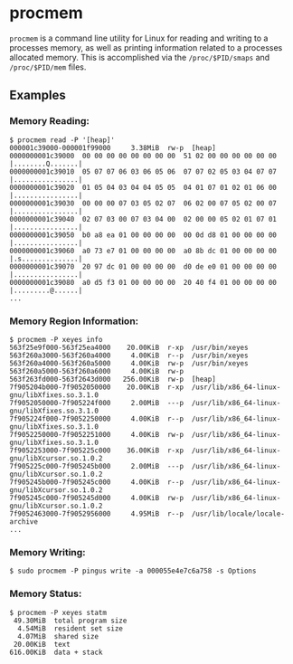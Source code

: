 procmem
=======

`procmem` is a command line utility for Linux for reading and writing
to a processes memory, as well as printing information related to a
processes allocated memory. This is accomplished via the
`/proc/$PID/smaps` and `/proc/$PID/mem` files.

Examples
--------

### Memory Reading:

    $ procmem read -P '[heap]'
    000001c39000-000001f99000     3.38MiB  rw-p  [heap]
    0000000001c39000  00 00 00 00 00 00 00 00  51 02 00 00 00 00 00 00  |........Q.......|
    0000000001c39010  05 07 07 06 03 06 05 06  07 07 02 05 03 04 07 07  |................|
    0000000001c39020  01 05 04 03 04 04 05 05  04 01 07 01 02 01 06 00  |................|
    0000000001c39030  00 00 00 07 03 05 02 07  06 02 00 07 05 02 00 07  |................|
    0000000001c39040  02 07 03 00 07 03 04 00  02 00 00 05 02 01 07 01  |................|
    0000000001c39050  b0 a8 ea 01 00 00 00 00  00 0d d8 01 00 00 00 00  |................|
    0000000001c39060  a0 73 e7 01 00 00 00 00  a0 8b dc 01 00 00 00 00  |.s..............|
    0000000001c39070  20 97 dc 01 00 00 00 00  d0 de e0 01 00 00 00 00  |................|
    0000000001c39080  a0 d5 f3 01 00 00 00 00  20 40 f4 01 00 00 00 00  |.........@......|
    ...

### Memory Region Information:

    $ procmem -P xeyes info
    563f25e9f000-563f25ea4000    20.00KiB  r-xp  /usr/bin/xeyes
    563f260a3000-563f260a4000     4.00KiB  r--p  /usr/bin/xeyes
    563f260a4000-563f260a5000     4.00KiB  rw-p  /usr/bin/xeyes
    563f260a5000-563f260a6000     4.00KiB  rw-p
    563f263fd000-563f2643d000   256.00KiB  rw-p  [heap]
    7f905204b000-7f9052050000    20.00KiB  r-xp  /usr/lib/x86_64-linux-gnu/libXfixes.so.3.1.0
    7f9052050000-7f905224f000     2.00MiB  ---p  /usr/lib/x86_64-linux-gnu/libXfixes.so.3.1.0
    7f905224f000-7f9052250000     4.00KiB  r--p  /usr/lib/x86_64-linux-gnu/libXfixes.so.3.1.0
    7f9052250000-7f9052251000     4.00KiB  rw-p  /usr/lib/x86_64-linux-gnu/libXfixes.so.3.1.0
    7f9052253000-7f905225c000    36.00KiB  r-xp  /usr/lib/x86_64-linux-gnu/libXcursor.so.1.0.2
    7f905225c000-7f905245b000     2.00MiB  ---p  /usr/lib/x86_64-linux-gnu/libXcursor.so.1.0.2
    7f905245b000-7f905245c000     4.00KiB  r--p  /usr/lib/x86_64-linux-gnu/libXcursor.so.1.0.2
    7f905245c000-7f905245d000     4.00KiB  rw-p  /usr/lib/x86_64-linux-gnu/libXcursor.so.1.0.2
    7f9052463000-7f9052956000     4.95MiB  r--p  /usr/lib/locale/locale-archive
    ...


### Memory Writing:

    $ sudo procmem -P pingus write -a 000055e4e7c6a758 -s Options

### Memory Status:

    $ procmem -P xeyes statm
     49.30MiB  total program size
      4.54MiB  resident set size
      4.07MiB  shared size
     20.00KiB  text
    616.00KiB  data + stack

